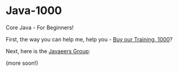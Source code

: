 # Java-1000
Core Java - For Beginners!

First, the way you can help me, help you - [Buy our Training, 1000](https://www.udemy.com/course/how-to-java)?

Next, here is the [Javaeers Group](https://www.facebook.com/JavaVideos9000/): 

(more soon!)
